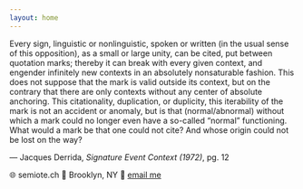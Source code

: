 ```yaml
---
layout: home
---
```


Every sign, linguistic or nonlinguistic, spoken or written (in the usual sense of this opposition), as a small or large unity, can be cited, put between quotation marks; thereby it can break with every given context, and engender infinitely new contexts in an absolutely nonsaturable fashion. This does not suppose that the mark is valid outside its context, but on the contrary that there are only contexts without any center of absolute anchoring. This citationality, duplication, or duplicity, this iterability of the mark is not an accident or anomaly, but is that (normal/abnormal) without which a mark could no longer even have a so-called “normal” functioning. What would a mark be that one could not cite? And whose origin could not be lost on the way?

— Jacques Derrida, _Signature Event Context (1972)_, pg. 12


🌐 semiote.ch
📍 Brooklyn, NY
📧 [email me](mailto:jayeychen@gmail.com?subject=re%3A%20semiotech&body=i%20want%20to%20give%20you%20one%20million%20dollars)
